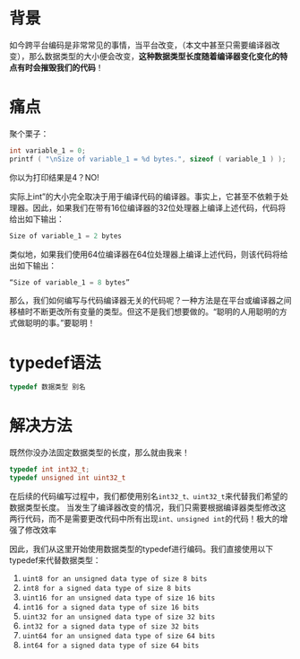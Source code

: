 # 背景
如今跨平台编码是非常常见的事情，当平台改变，（本文中甚至只需要编译器改变），那么数据类型的大小便会改变，**这种数据类型长度随着编译器变化变化的特点有时会摧毁我们的代码**！

# 痛点

聚个栗子：
```c
int variable_1 = 0;
printf ( "\nSize of variable_1 = %d bytes.", sizeof ( variable_1 ) );
```

你以为打印结果是4？NO!

实际上int”的大小完全取决于用于编译代码的编译器。事实上，它甚至不依赖于处理器。因此，如果我们在带有16位编译器的32位处理器上编译上述代码，代码将给出如下输出：


```c
Size of variable_1 = 2 bytes
```



类似地，如果我们使用64位编译器在64位处理器上编译上述代码，则该代码将给出如下输出：


```c
“Size of variable_1 = 8 bytes”
````



那么，我们如何编写与代码编译器无关的代码呢？一种方法是在平台或编译器之间移植时不断更改所有变量的类型。但这不是我们想要做的。“聪明的人用聪明的方式做聪明的事。”要聪明！

# typedef语法
```c
typedef 数据类型 别名
```

# 解决方法

既然你没办法固定数据类型的长度，那么就由我来！

```c
typedef int int32_t;
typedef unsigned int uint32_t
```
在后续的代码编写过程中，我们都使用别名`int32_t、uint32_t`来代替我们希望的数据类型长度。
当发生了编译器改变的情况，我们只需要根据编译器类型修改这两行代码，而不是需要更改代码中所有出现`int、unsigned int`的代码！极大的增强了修改效率

因此，我们从这里开始使用数据类型的typedef进行编码。我们直接使用以下typedef来代替数据类型：

1. `uint8 for an unsigned data type of size 8 bits`
2. `int8 for a signed data type of size 8 bits`
3. `uint16 for an unsigned data type of size 16 bits`
4. `int16 for a signed data type of size 16 bits`
5. `uint32 for an unsigned data type of size 32 bits`
6. `int32 for a signed data type of size 32 bits`
7. `uint64 for an unsigned data type of size 64 bits`
8. `int64 for a signed data type of size 64 bits`


